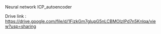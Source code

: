Neural network ICP_autoencoder

Drive link : https://drive.google.com/file/d/1FizkGm7glupG5nLCBMOIzIPd7n5Knlqa/view?usp=sharing


